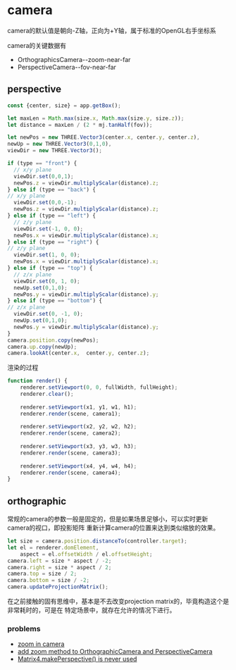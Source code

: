 # camera

camera的默认值是朝向-Z轴，正向为+Y轴，属于标准的OpenGL右手坐标系

camera的关键数据有

- OrthographicsCamera--zoom-near-far
- PerspectiveCamera--fov-near-far

## perspective

```javascript
const {center, size} = app.getBox();

let maxLen = Math.max(size.x, Math.max(size.y, size.z));
let distance = maxLen / (2 * mj.tanHalf(fov));

let newPos = new THREE.Vector3(center.x, center.y, center.z),
newUp = new THREE.Vector3(0,1,0),
viewDir = new THREE.Vector3();

if (type == "front") {
  // x/y plane				
  viewDir.set(0,0,1);
  newPos.z = viewDir.multiplyScalar(distance).z;
} else if (type == "back") {
// x/y plane				
  viewDir.set(0,0,-1);
  newPos.z = viewDir.multiplyScalar(distance).z;
} else if (type == "left") {
  // z/y plane
  viewDir.set(-1, 0, 0);
  newPos.x = viewDir.multiplyScalar(distance).x;
} else if (type == "right") {
// z/y plane
  viewDir.set(1, 0, 0);
  newPos.x = viewDir.multiplyScalar(distance).x;
} else if (type == "top") {
  // z/x plane
  viewDir.set(0, 1, 0);
  newUp.set(0,1,0);
  newPos.y = viewDir.multiplyScalar(distance).y;
} else if (type == "bottom") {
// z/x plane
  viewDir.set(0, -1, 0);
  newUp.set(0,1,0);
  newPos.y = viewDir.multiplyScalar(distance).y;
}					
camera.position.copy(newPos);
camera.up.copy(newUp);
camera.lookAt(center.x,  center.y, center.z);
```

渲染的过程

```javascript
function render() {
	renderer.setViewport(0, 0, fullWidth, fullHeight);
	renderer.clear();
	
	renderer.setViewport(x1, y1, w1, h1);
	renderer.render(scene, camera1);
	
	renderer.setViewport(x2, y2, w2, h2);
	renderer.render(scene, camera2);
	
	renderer.setViewport(x3, y3, w3, h3);
	renderer.render(scene, camera3);
	
	renderer.setViewport(x4, y4, w4, h4);
	renderer.render(scene, camera4);
}
```


## orthographic

常规的camera的参数一般是固定的，但是如果场景足够小，可以实时更新camera的视口，即投影矩阵
重新计算camera的位置来达到类似缩放的效果。

```javascript
let size = camera.position.distanceTo(controller.target);
let el = renderer.domElement,
	aspect = el.offsetWidth / el.offsetHeight;
camera.left = size * aspect / -2;
camera.right = size * aspect / 2;
camera.top = size / 2;
camera.bottom = size / -2;
camera.updateProjectionMatrix();
```

在之前接触的固有思维中，基本是不去改变projection matrix的，毕竟构造这个是非常耗时的，可是在
特定场景中，就存在允许的情况下进行。

### problems

- [zoom in camera](https://github.com/mrdoob/three.js/issues/5113)
- [add zoom method to OrthographicCamera and PerspectiveCamera](https://github.com/mrdoob/three.js/pull/5119)
- [Matrix4.makePerspective() is never used](https://github.com/mrdoob/three.js/issues/10265)
